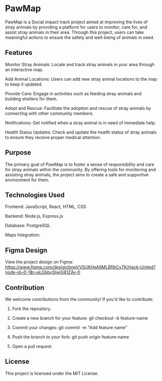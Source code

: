 # PawMap

PawMap is a Social impact track project aimed at improving the lives of stray animals by providing a platform for users to monitor, care for, and assist stray animals in their area. Through this project, users can take meaningful actions to ensure the safety and well-being of animals in need.

## Features

Monitor Stray Animals: Locate and track stray animals in your area through an interactive map.

Add Animal Locations: Users can add new stray animal locations to the map to keep it updated.

Provide Care: Engage in activities such as feeding stray animals and building shelters for them.

Adopt and Rescue: Facilitate the adoption and rescue of stray animals by connecting with other community members.

Notifications: Get notified when a stray animal is in need of immediate help.

Health Status Updates: Check and update the health status of stray animals to ensure they receive proper medical attention.

## Purpose

The primary goal of PawMap is to foster a sense of responsibility and care for stray animals within the community. By offering tools for monitoring and assisting stray animals, the project aims to create a safe and supportive environment for them.

## Technologies Used

Frontend: JavaScript, React, HTML, CSS

Backend: Node.js, Express.js

Database: PostgreSQL

Maps Integration:

## Figma Design

View the project design on Figma:
https://www.figma.com/design/bnpVVSUKHeA8MLBflbCy7K/Hack-United?node-id=0-1&t=aLGbbySIwjG81ZAv-0

## Contribution

We welcome contributions from the community! If you'd like to contribute:

1. Fork the repository.

2. Create a new branch for your feature:
   git checkout -b feature-name

3. Commit your changes:
   git commit -m "Add feature name"

4. Push the branch to your fork:
   git push origin feature-name

5. Open a pull request.

## License

This project is licensed under the MIT License.
